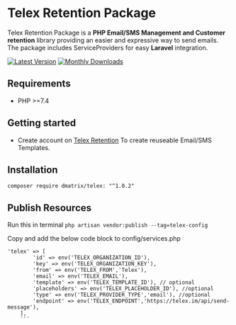 # Telex Retention Package

Telex Retention Package is a **PHP Email/SMS Management and Customer retention** library providing an easier and expressive way to send emails. The package includes ServiceProviders for easy **Laravel** integration.

[![Latest Version](https://img.shields.io/packagist/v/dmatrix/telex)](https://packagist.org/packages/dmatrix/telex)
[![Monthly Downloads](https://img.shields.io/packagist/dm/dmatrix/telex)](https://packagist.org/packages/dmatrix/telex)

## Requirements

- PHP >=7.4

## Getting started

- Create account on [Telex Retention](https://telex.im/) To create reuseable Email/SMS Templates.

## Installation
`composer require dmatrix/telex: "^1.0.2"`

## Publish Resources 
Run this in terminal
`php artisan vendor:publish --tag=telex-config`

Copy and add the below code block to config/services.php
```
'telex' => [
        'id' => env('TELEX_ORGANIZATION_ID'),
        'key' => env('TELEX_ORGANIZATION_KEY'),
        'from' => env('TELEX_FROM','Telex'),
        'email' => env('TELEX_EMAIL'),
        'template' => env('TELEX_TEMPLATE_ID'), // optional
        'placeholders' => env('TELEX_PLACEHOLDER_ID'), //optional
        'type' => env('TELEX_PROVIDER_TYPE','email'), //optional
        'endpoint' => env('TELEX_ENDPOINT','https://telex.im/api/send-message'),
    ], 
    ```


